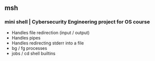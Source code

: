 ## msh

### mini shell | Cybersecurity Engineering project for OS course

- Handles file redirection (input / output)
- Handles pipes
- Handles redirecting stderr into a file
- bg / fg processes
- jobs / cd shell builtins
